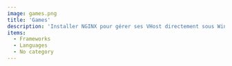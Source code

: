 ```yaml
---
image: games.png
title: 'Games'
description: 'Installer NGINX pour gérer ses VHost directement sous Windows.'
items:
  - Frameworks
  - Languages
  - No category
---
```


<list :items="items"></list>
